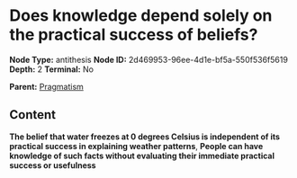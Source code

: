# Does knowledge depend solely on the practical success of beliefs?

**Node Type:** antithesis
**Node ID:** 2d469953-96ee-4d1e-bf5a-550f536f5619
**Depth:** 2
**Terminal:** No

**Parent:** [Pragmatism](pragmatism.md)

## Content

**The belief that water freezes at 0 degrees Celsius is independent of its practical success in explaining weather patterns**, **People can have knowledge of such facts without evaluating their immediate practical success or usefulness**
